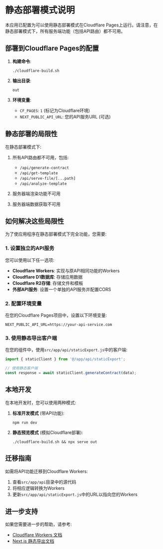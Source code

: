 # 静态部署模式说明

本应用已配置为可以使用静态部署模式在Cloudflare Pages上运行。请注意，在静态部署模式下，所有服务端功能（包括API路由）都不可用。

## 部署到Cloudflare Pages的配置

1. **构建命令**:
   ```
   ./cloudflare-build.sh
   ```

2. **输出目录**:
   ```
   out
   ```

3. **环境变量**:
   - `CF_PAGES`: `1` (标记为Cloudflare环境)
   - `NEXT_PUBLIC_API_URL`: 您的API服务URL (可选)

## 静态部署的局限性

在静态部署模式下:

1. 所有API路由都不可用，包括:
   - `/api/generate-contract`
   - `/api/get-template`
   - `/api/serve-file/[...path]`
   - `/api/analyze-template`

2. 服务器端渲染功能不可用

3. 服务器端数据获取不可用

## 如何解决这些局限性

为了使应用程序在静态部署模式下完全功能，您需要:

### 1. 设置独立的API服务

您可以使用以下任一选项:

- **Cloudflare Workers**: 实现与原API相同功能的Workers
- **Cloudflare D1数据库**: 存储应用数据
- **Cloudflare R2存储**: 存储文件和模板
- **外部API服务**: 设置一个单独的API服务并配置CORS

### 2. 配置环境变量

在您的Cloudflare Pages项目中，设置以下环境变量:

```
NEXT_PUBLIC_API_URL=https://your-api-service.com
```

### 3. 使用静态导出客户端

在您的组件中，使用`src/app/api/staticExport.js`中的客户端:

```javascript
import { staticClient } from '@/app/api/staticExport';

// 使用静态客户端
const response = await staticClient.generateContract(data);
```

## 本地开发

在本地开发时，您可以使用两种模式:

1. **标准开发模式** (带API功能):
   ```
   npm run dev
   ```

2. **静态预览模式** (模拟Cloudflare部署):
   ```
   ./cloudflare-build.sh && npx serve out
   ```

## 迁移指南

如需将API功能迁移到Cloudflare Workers:

1. 查看`src/app/api`目录中的源代码
2. 将相应逻辑转换为Workers
3. 更新`src/app/api/staticExport.js`中的URL以指向您的Workers

## 进一步支持

如果您需要进一步的帮助，请参考:

- [Cloudflare Workers 文档](https://developers.cloudflare.com/workers/)
- [Next.js 静态导出文档](https://nextjs.org/docs/advanced-features/static-html-export) 